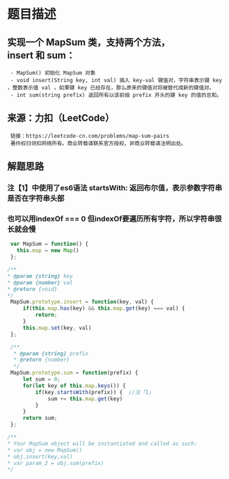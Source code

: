# 题目描述

  ## 实现一个 MapSum 类，支持两个方法，insert 和 sum：

     - MapSum() 初始化 MapSum 对象
     - void insert(String key, int val) 插入 key-val 键值对，字符串表示键 key ，整数表示值 val 。如果键 key 已经存在，那么原来的键值对将被替代成新的键值对。
     - int sum(string prefix) 返回所有以该前缀 prefix 开头的键 key 的值的总和。

  ## 来源：力扣（LeetCode）
     链接：https://leetcode-cn.com/problems/map-sum-pairs 
     著作权归领扣网络所有。商业转载请联系官方授权，非商业转载请注明出处。
  
  ## 解题思路
  
  ### 注【1】中使用了es6语法 startsWith: 返回布尔值，表示参数字符串是否在字符串头部
  ### 也可以用indexOf === 0 但indexOf要遍历所有字符，所以字符串很长就会慢
  
  
 ``` javascript
  var MapSum = function() {
    this.map = new Map()
  };

/** 
 * @param {string} key 
 * @param {number} val
 * @return {void}
 */
  MapSum.prototype.insert = function(key, val) {
      if(this.map.has(key) && this.map.get(key) === val) {
          return;
      }
      this.map.set(key, val)
  };

  /** 
   * @param {string} prefix
   * @return {number}
   */
  MapSum.prototype.sum = function(prefix) {
      let sum = 0;
      for(let key of this.map.keys()) {
          if(key.startsWith(prefix)) {  //注「1」
              sum += this.map.get(key)
          }
      }
      return sum;
  };

/**
 * Your MapSum object will be instantiated and called as such:
 * var obj = new MapSum()
 * obj.insert(key,val)
 * var param_2 = obj.sum(prefix)
 */
 ```

